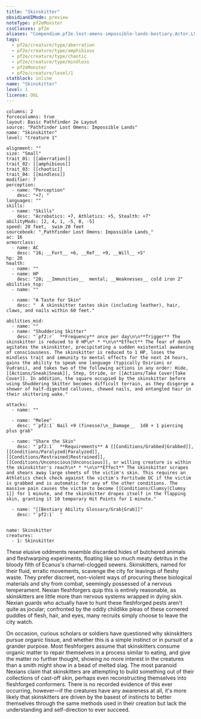```yaml
---
title: "Skinskitter"
obsidianUIMode: preview
noteType: pf2eMonster
cssClasses: pf2e
aliases: "Compendium.pf2e.lost-omens-impossible-lands-bestiary.Actor.LVY9JAhTnBC2SeqZ" 
tags:
  - pf2e/creature/type/aberration
  - pf2e/creature/type/amphibious
  - pf2e/creature/type/chaotic
  - pf2e/creature/type/mindless
  - pf2eMonster
  - pf2e/creature/level/1
statblock: inline
name: "Skinskitter"
level: 1
license: OGL
---
```


```statblock
columns: 2
forcecolumns: true
layout: Basic Pathfinder 2e Layout
source: "Pathfinder Lost Omens: Impossible Lands"
name: "Skinskitter"
level: "Creature 1"

alignment: ""
size: "Small"
trait_01: [[aberration]]
trait_02: [[amphibious]]
trait_03: [[chaotic]]
trait_04: [[mindless]]
modifier: 7
perception:
  - name: "Perception"
    desc: "+7; "
languages: ""
skills:
  - name: "Skills"
    desc: "Acrobatics: +7, Athletics: +5, Stealth: +7"
abilityMods: [2, 4, 1, -5, 0, -5]
speed: 20 feet,  swim 20 feet
sourcebook: "_Pathfinder Lost Omens: Impossible Lands_"
ac: 16
armorclass:
  - name: AC
    desc: "16; __Fort__ +6, __Ref__ +9, __Will__ +5"
hp: 20
health:
  - name: ""
  - name: HP
    desc: "20; __Immunities__  mental; __Weaknesses__ cold iron 2"
abilities_top:
  - name: ""

  - name: "A Taste for Skin"
    desc: "  A skinskitter tastes skin (including leather), hair, claws, and nails within 60 feet."

abilities_mid:
  - name: ""
  - name: "Shuddering Skitter"
    desc: "`pf2:r`  **Frequency** once per day\n\n**Trigger** The skinskitter is reduced to 0 HP\n* * *\n\n**Effect** The fear of death agitates the skinskitter, precipitating a sudden existential awakening of consciousness. The skinskitter is reduced to 1 HP, loses the mindless trait and immunity to mental effects for the next 24 hours, gains the ability to speak one language (typically Osiriani or Vudrani), and takes two of the following actions in any order: Hide, [[Actions/Sneak|Sneak]], Step, Stride, or [[Actions/Take Cover|Take Cover]]. In addition, the square occupied by the skinskitter before using Shuddering Skitter becomes difficult terrain, as they disgorge a shower of half-digested calluses, chewed nails, and entangled hair in their skittering wake."

attacks:
  - name: ""

  - name: "Melee"
    desc: "`pf2:1` Nail +9 (finesse)\n__Damage__  1d8 + 1 piercing plus grab"

  - name: "Share the Skin"
    desc: "`pf2:1`  **Requirements** A [[Conditions/Grabbed|Grabbed]], [[Conditions/Paralyzed|Paralyzed]], [[Conditions/Restrained|Restrained]], [[Conditions/Unconscious|Unconscious]], or willing creature is within the skinskitter's reach\n* * *\n\n**Effect** The skinskitter scrapes and shears away large sheets of the victim's skin. This requires an Athletics check check against the victim's Fortitude DC if the victim is grabbed and is automatic for any of the other conditions. The massive pain causes the victim to become [[Conditions/Clumsy|Clumsy 1]] for 1 minute, and the skinskitter drapes itself in the flapping skin, granting it 10 temporary Hit Points for 1 minute."

  - name: "[[Bestiary Ability Glossary/Grab|Grab]]"
    desc: "`pf2:1`  "
 
```

```encounter-table
name: Skinskitter
creatures:
  - 1: Skinskitter
```



These elusive oddments resemble discarded hides of butchered animals and fleshwarping experiments, floating like so much meaty detritus in the bloody filth of Ecanus's charnel-clogged sewers. Skinskitters, named for their fluid, erratic movements, scavenge the city for leavings of fleshy waste. They prefer discreet, non-violent ways of procuring these biological materials and shy from combat, seemingly possessed of a nervous temperament. Nexian fleshforgers quip this is entirely reasonable, as skinskitters are little more than nervous systems wrapped in dying skin. Nexian guards who actually have to hunt these fleshforged pests aren't quite as jocular; confronted by the oddly childlike pleas of these cornered puddles of flesh, hair, and eyes, many recruits simply choose to leave the city watch.

On occasion, curious scholars or soldiers have questioned why skinskitters pursue organic tissue, and whether this is a simple instinct or in pursuit of a grander purpose. Most fleshforgers assume that skinskitters consume organic matter to repair themselves in a process similar to eating, and give the matter no further thought, showing no more interest in the creatures than a smith might show in a bead of melted slag. The most paranoid Nexians claim that skinskitters are attempting to build something out of their collections of cast-off skin, perhaps even reconstructing themselves into fleshforged conformers. There is no recorded evidence of this ever occurring, however—if the creatures have any awareness at all, it's more likely that skinskitters are driven by the basest of instincts to better themselves through the same methods used in their creation but lack the understanding and self-direction to ever succeed.
